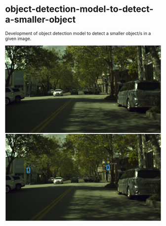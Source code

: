 # object-detection-model-to-detect-a-smaller-object
Development of object detection model to detect a smaller object/s in a given image.


![Image_Before_Prediction](https://github.com/pawancse2/object-detection-model-to-detect-a-smaller-object/blob/master/Image/38340.PNG)
![Image_After_Prediction](https://github.com/pawancse2/object-detection-model-to-detect-a-smaller-object/blob/master/Image/PredictedImage.PNG)







